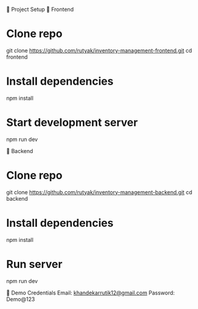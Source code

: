 📌 Project Setup
🔹 Frontend

# Clone repo

git clone https://github.com/rutyak/inventory-management-frontend.git
cd frontend

# Install dependencies

npm install

# Start development server

npm run dev

🔹 Backend

# Clone repo

git clone https://github.com/rutyak/inventory-management-backend.git
cd backend

# Install dependencies

npm install

# Run server

npm run dev

🔑 Demo Credentials
Email: khandekarrutik12@gmail.com
Password: Demo@123
